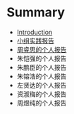# Summary

* [Introduction](README.md)
* [小组实践报告](shi-jian-bao-gao.md)
* [周睿思的个人报告](zhou-rui-si.md)
* 朱恺强的个人报告
* 朱鹏臣的个人报告
* 朱镕浩的个人报告
* 左贤达的个人报告
* 资淑梅的个人报告
* 周煜纯的个人报告


